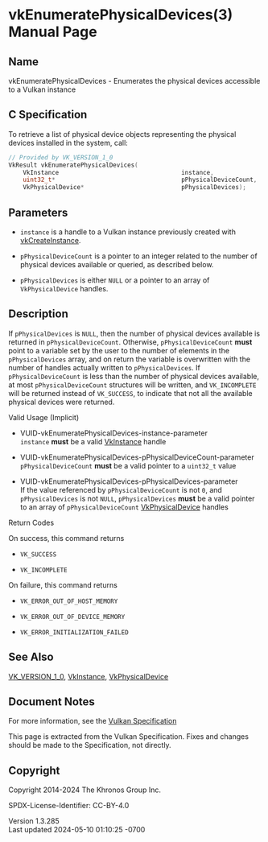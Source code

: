 # vkEnumeratePhysicalDevices(3) Manual Page

## Name

vkEnumeratePhysicalDevices - Enumerates the physical devices accessible
to a Vulkan instance



## <a href="#_c_specification" class="anchor"></a>C Specification

To retrieve a list of physical device objects representing the physical
devices installed in the system, call:

``` c
// Provided by VK_VERSION_1_0
VkResult vkEnumeratePhysicalDevices(
    VkInstance                                  instance,
    uint32_t*                                   pPhysicalDeviceCount,
    VkPhysicalDevice*                           pPhysicalDevices);
```

## <a href="#_parameters" class="anchor"></a>Parameters

- `instance` is a handle to a Vulkan instance previously created with
  [vkCreateInstance](https://registry.khronos.org/vulkan/specs/1.3-extensions/man/html/vkCreateInstance.html).

- `pPhysicalDeviceCount` is a pointer to an integer related to the
  number of physical devices available or queried, as described below.

- `pPhysicalDevices` is either `NULL` or a pointer to an array of
  `VkPhysicalDevice` handles.

## <a href="#_description" class="anchor"></a>Description

If `pPhysicalDevices` is `NULL`, then the number of physical devices
available is returned in `pPhysicalDeviceCount`. Otherwise,
`pPhysicalDeviceCount` **must** point to a variable set by the user to
the number of elements in the `pPhysicalDevices` array, and on return
the variable is overwritten with the number of handles actually written
to `pPhysicalDevices`. If `pPhysicalDeviceCount` is less than the number
of physical devices available, at most `pPhysicalDeviceCount` structures
will be written, and `VK_INCOMPLETE` will be returned instead of
`VK_SUCCESS`, to indicate that not all the available physical devices
were returned.

Valid Usage (Implicit)

- <a href="#VUID-vkEnumeratePhysicalDevices-instance-parameter"
  id="VUID-vkEnumeratePhysicalDevices-instance-parameter"></a>
  VUID-vkEnumeratePhysicalDevices-instance-parameter  
  `instance` **must** be a valid [VkInstance](https://registry.khronos.org/vulkan/specs/1.3-extensions/man/html/VkInstance.html) handle

- <a
  href="#VUID-vkEnumeratePhysicalDevices-pPhysicalDeviceCount-parameter"
  id="VUID-vkEnumeratePhysicalDevices-pPhysicalDeviceCount-parameter"></a>
  VUID-vkEnumeratePhysicalDevices-pPhysicalDeviceCount-parameter  
  `pPhysicalDeviceCount` **must** be a valid pointer to a `uint32_t`
  value

- <a href="#VUID-vkEnumeratePhysicalDevices-pPhysicalDevices-parameter"
  id="VUID-vkEnumeratePhysicalDevices-pPhysicalDevices-parameter"></a>
  VUID-vkEnumeratePhysicalDevices-pPhysicalDevices-parameter  
  If the value referenced by `pPhysicalDeviceCount` is not `0`, and
  `pPhysicalDevices` is not `NULL`, `pPhysicalDevices` **must** be a
  valid pointer to an array of `pPhysicalDeviceCount`
  [VkPhysicalDevice](https://registry.khronos.org/vulkan/specs/1.3-extensions/man/html/VkPhysicalDevice.html) handles

Return Codes

On success, this command returns  
- `VK_SUCCESS`

- `VK_INCOMPLETE`

On failure, this command returns  
- `VK_ERROR_OUT_OF_HOST_MEMORY`

- `VK_ERROR_OUT_OF_DEVICE_MEMORY`

- `VK_ERROR_INITIALIZATION_FAILED`

## <a href="#_see_also" class="anchor"></a>See Also

[VK_VERSION_1_0](https://registry.khronos.org/vulkan/specs/1.3-extensions/man/html/VK_VERSION_1_0.html), [VkInstance](https://registry.khronos.org/vulkan/specs/1.3-extensions/man/html/VkInstance.html),
[VkPhysicalDevice](https://registry.khronos.org/vulkan/specs/1.3-extensions/man/html/VkPhysicalDevice.html)

## <a href="#_document_notes" class="anchor"></a>Document Notes

For more information, see the <a
href="https://registry.khronos.org/vulkan/specs/1.3-extensions/html/vkspec.html#vkEnumeratePhysicalDevices"
target="_blank" rel="noopener">Vulkan Specification</a>

This page is extracted from the Vulkan Specification. Fixes and changes
should be made to the Specification, not directly.

## <a href="#_copyright" class="anchor"></a>Copyright

Copyright 2014-2024 The Khronos Group Inc.

SPDX-License-Identifier: CC-BY-4.0

Version 1.3.285  
Last updated 2024-05-10 01:10:25 -0700
